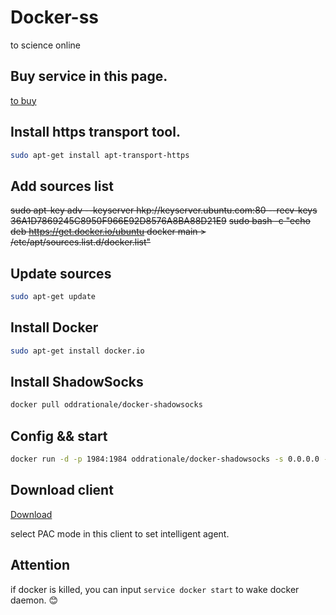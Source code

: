 # Docker-ss
to science online

## Buy service in this page.
[to buy](https://my.vultr.com/)

## Install https transport tool.
```bash
sudo apt-get install apt-transport-https
```
## Add sources list

~~sudo apt-key adv --keyserver hkp://keyserver.ubuntu.com:80 --recv-keys 36A1D7869245C8950F966E92D8576A8BA88D21E9~~
~~sudo bash -c "echo deb https://get.docker.io/ubuntu docker main > /etc/apt/sources.list.d/docker.list"~~

## Update sources
```bash
sudo apt-get update
```
## Install Docker
```bash
sudo apt-get install docker.io
```
## Install ShadowSocks
```bash
docker pull oddrationale/docker-shadowsocks
```
## Config && start
```bash
docker run -d -p 1984:1984 oddrationale/docker-shadowsocks -s 0.0.0.0 -p 1984 -k yourpassword -m aes-256-cfb
```
## Download client
[Download](https://shadowsocks.org/en/download/clients.html)

select PAC mode in this client to set intelligent agent.

## Attention
if docker is killed, you can input ```service docker start``` to wake docker daemon.
:blush:
